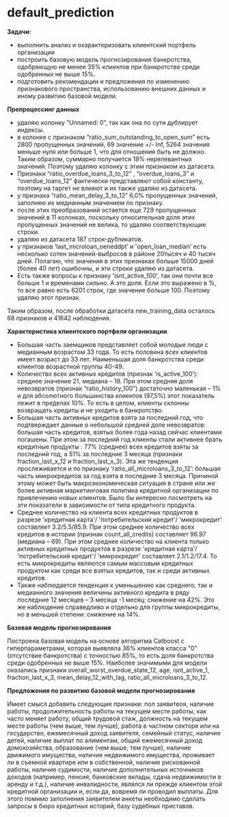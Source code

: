 # default_prediction
**Задачи:**
- выполнить анализ и охарактеризовать клиентский портфель организации
- построить базовую модель прогнозирования банкротства, одобряющую не менее 35% клиентов при банкротстве среди одобренных не выше 15%.
- подготовить рекомендации и предложения по изменению признакового пространства, использованию внешних данных и иному развитию базовой модели.

**Препроцессинг данных**
- удаляю колонку “Unnamed: 0”, так как она по сути дублирует индексы.
- в колонке с признаком “ratio_sum_outstanding_to_open_sum” есть 2800 пропущенных значений, 69 значение +/- Inf, 5264 значения меньше нуля или больше 1, что для отношения быть не должно. Таким образом, суммарно получается 19% нерелевантных значений. Поэтому удаляю колонку с этим признаком из датасета.
-  Признаки “ratio_overdue_loans_3_to_12” , “overdue_loans_3” и “overdue_loans_12” фактически представляют собой константу, поэтому на таргет не влияют и их также удаляю из датасета.
- у признака “ratio_mean_delay_3_to_12” 6,0% пропущенных значений, заполняю их медианным значением по признаку.
- после этих преобразований остается еще 729 пропущенных значений в 11 колонках, поскольку относительная доля этих пропущенных значений не велика, то удаляю соответствующие строки.
- удаляю из датасета 187 строк-дубликатов.
- у признаков ‘last_microloan_oeneddpt’ и 'open_loan_median' есть несколько сотен значений-выбросов в районе 20тысяч и 40 тысяч дней. Полагаю, что значения в этих признаках больше 15000 дней (более 40 лет) ошибочны, и эти строки удаляю из датасета.
- Есть также вопросы к признаку 'isnt_active_100', так они почти все больше 1 и временами сильно. А это доля. Если это выражено в %, то все равно есть 6201 строк, где значение больше 100. Поэтому удаляю этот признак.
  
Таким образом, после обработки датасета new_training_data осталось 68 признаков и 41642 наблюдения.

**Характеристика клиентского портфеля организации**

- Большая часть заемщиков представляет собой молодые люди с медианным возрастом 33 года. То есть половина всех клиентов имеет возраст до 33 лет.
Наименьшая доля банкротства среди клиентов возрастной группы 40-49.
- Количество всех активных кредитов (признак ‘is_active_100’): среднее значение 21, медиана – 18. При этом средняя доля невозвратов (признак “ratio_history_100”) достаточно маленькая – 1% и для абсолютного большинства клиентов (97,5%) этот показатель лежит в пределах 10%. То есть в целом, клиенты склонны возвращать кредиты и не уходить в банкротство.
- Большая часть активных кредитов взята за последний год, что подтверждает данные о небольшой средней доле невозвратов: большая часть кредитов, взятых более года назад сейчас клиентами погашены. При этом за последний год клиенты стали активнее брать кредитные продукты : 77% (среднее) всех кредитов взяты за последний год, а 51% за последние 3 месяца (признаки fraction_last_x_12 и fraction_last_x_3). Эта же тенденция прослеживается и по признаку ‘ratio_all_microloans_3_to_12’: большая часть микрокредитов за год взята в последние 3 месяца. Причиной этому может быть макроэкономическая ситуация в стране или же более активная маркетинговая политика кредитной организации по привлечению новых клиентов.  Было бы интересно посмотреть на эти показатели в зависимости от типа кредитного продукта.
- Среднее количество  на клиента всех кредитных продуктов в разрезе  'кредитная карта'/ 'потребительский кредит'/ 'микрокредит' составляет 3.2/5.5/85.9.  При этом среднее количество всех кредитов в истории (признак count_all_credits) составляет 96.97 (медиана – 69).
При этом среднее количество  на клиента только активных  кредитных продуктов в разрезе  'кредитная карта'/ 'потребительский кредит'/ 'микрокредит' составляет 2.1/1.2/17.4. То есть микрокредиты являются самым массовым кредитных продуктом как среди все взятых кредитов, так и среди активных кредитов.
- Также наблюдается тенденция к уменьшению как среднего, так и медианного значения величины активного кредита в ряду последние 12 месяцев – 3 месяца -1 месяц: снижение на 42%. Это же наблюдение справедливо и отдельно для группы микрокредиты, но в меньшей степени: снижение на 14%.

**Базовая модель прогнозирования**

Построена базовая модель на основе алгоритма Catboost c гиперпараметрами, которая выявляла 36% клиентов класса "0" (отсутствие банкротства) с точностью 85%, то есть доля банкротства среди одобренных не выше 15%. Наиболее значимыми для модели оказались признаки overall_worst_overdue_state_12, age, isnt_active_1, fraction_last_x_3, mean_delay_12_with_lag, ratio_all_microloans_3_to_12.

**Предложения по развитию базовой модели прогнозирования**

Имеет смысл добавить следующие признаки: пол заявитеоя, наличие работы, продолжительность работы на текущем месте работы, как часто меняет работу, общий трудовой стаж, должность на текущем месте работы (чем выше, тем лучше), работа в частном секторе или на государство, ежемесячный доход заявителя, семейный статус, наличие детей, наличие выплат по алиментам, общий ежемесячный доход домохозяйства, образование (чем выше, тем лучше), наличие движимого имущества, наличие недвижимого имущества, проживает ли в съемной квартире или в собственной, наличие рискованной работы, наличие судимости, наличие дополнительных источников доходов (например, пенсия, банковские вклады, сдача недвижимости в аренду и т.д.), наличие инвалидности, являлся ли прежде клиентом этой кредитной организации и, если да, вовремя ли проводил выплаты.
Для этого помимо заполнения заявителем анкеты необходимо сделать запросы в бюро кредитных историй, базу судебных приставов.


